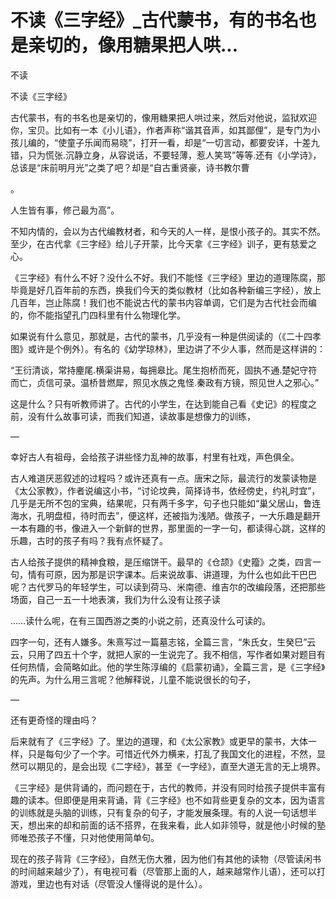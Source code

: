 # 不读《三字经》_古代蒙书，有的书名也是亲切的，像用糖果把人哄...

不读

不读《三字经》

古代蒙书，有的书名也是亲切的，像用糖果把人哄过来，然后对他说，监狱欢迎你，宝贝。比如有一本《小儿语》，作者声称“谐其音声，如其鄙俚”，是专门为小孩儿编的，“使童子乐闻而易晓”，打开一看，却是“一切言动，都要安详，十差九错，只为慌张.沉静立身，从容说话，不要轻薄，惹人笑骂”等等.还有《小学诗》，总该是“床前明月光”之类了吧？却是“自古重贤豪，诗书教尔曹

。

人生皆有事，修己最为高”。

不知内情的，会以为古代编教材者，和今天的人一样，是恨小孩子的。其实不然。至少，在古代拿《三字经》给儿子开蒙，比今天拿《三字经》训子，更有慈爱之心。

《三字经》有什么不好？没什么不好。我们不能怪《三字经》里边的道理陈腐，那毕竟是好几百年前的东西，换我们今天的类似教材（比如各种新编三字经），放上几百年，岂止陈腐！我们也不能说古代的蒙书内容单调，它们是为古代社会而编的，你不能指望孔门四科里有什么物理化学。

如果说有什么意见，那就是，古代的蒙书，几乎没有一种是供阅读的（《二十四孝图》或许是个例外）。有名的《幼学琼林》，里边讲了不少人事，然而是这样讲的：

“王衍清谈，常持麈尾.横渠讲易，每拥皋比。尾生抱桥而死，固执不通.楚妃守符而亡，贞信可录。温桥昔燃犀，照见水族之鬼怪.秦政有方镜，照见世人之邪心。”

这是什么？只有听教师讲了。古代的小学生，在达到能自己看《史记》的程度之前，没有什么故事可读，而我们知道，读故事是想像力的训练，

—

幸好古人有祖母，会给孩子讲些怪力乱神的故事，村里有社戏，声色俱全。

古人难道厌恶叙述的过程吗？或许还真有一点。唐宋之际，最流行的发蒙读物是《太公家教》，作者说编这小书，“讨论坟典，简择诗书，依经傍史，约礼时宜”，几乎是无所不包的宝典，结果呢，只有两千多字，句子也只能如“巢父居山，鲁连海水，孔明盘桓，待时而去”，便这样，还被指为浅陋。做孩子，一大乐趣是翻开一本有趣的书，像进入一个新鲜的世界，那里面的一字一句，都读得心跳，这样的乐趣，古时的孩子有吗？我有点怀疑了。

古人给孩子提供的精神食粮，是压缩饼干。最早的《仓颉》《史籀》之类，四言一句，情有可原，因为那是识字课本。后来说故事、讲道理，为什么也如此干巴巴呢？古代罗马的年轻学生，可以读到荷马、米南德、维吉尔的改编段落，还把那些场面，自己一五一十地表演，我们为什么没有让孩子读

……读什么呢，在有三国西游之类的小说之前，还真没什么可读的。

四字一句，还有人嫌多。朱熹写过一篇墓志铭，全篇三言，“朱氏女，生癸巳”云云，只用了四五十个字，就把人家的一生说完了。我不相信，写作者如果对题目有任何热情，会简略如此。他的学生陈淳编的《启蒙初诵》，全篇三言，是《三字经》的先声。为什么用三言呢？他解释说，儿童不能说很长的句子，

—

还有更奇怪的理由吗？

后来就有了《三字经》了。里边的道理，和《太公家教》或更早的蒙书，大体一样，只是每句少了一个字。可惜近代外力横来，打乱了我国文化的进程，不然，显然可以期见的，是会出现《二字经》，甚至《一字经》，直至大道无言的无上境界。

《三字经》是供背诵的，而问题在于，古代的教师，并没有同时给孩子提供丰富有趣的读本。但即便是用来背诵，背《三字经》也不如背些更复杂的文本，因为语言的训练就是头脑的训练，只有复杂的句子，才能发展条理。有的人说一句话想半天，想出来的却和前面的话不搭界，在我来看，此人如非领导，就是他小时候的塾师唯恐孩子不懂，只对他使用简单句。

现在的孩子背背《三字经》，自然无伤大雅，因为他们有其他的读物（尽管读闲书的时间越来越少了），有电视可看（尽管那上面的人，越来越常作儿语），还可以打游戏，里边也有对话（尽管没人懂得说的是什么）。